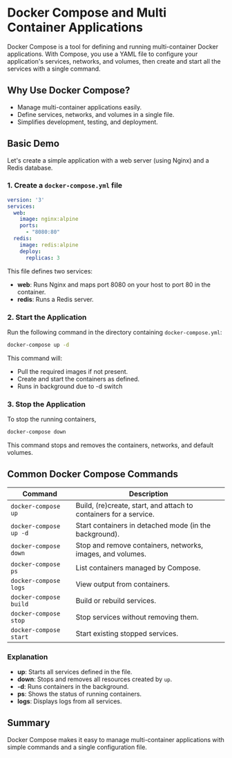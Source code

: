# Docker Compose and Multi Container Applications

Docker Compose is a tool for defining and running multi-container Docker applications. With Compose, you use a YAML file to configure your application's services, networks, and volumes, then create and start all the services with a single command.

## Why Use Docker Compose?

- Manage multi-container applications easily.
- Define services, networks, and volumes in a single file.
- Simplifies development, testing, and deployment.

## Basic Demo

Let's create a simple application with a web server (using Nginx) and a Redis database.

### 1. Create a `docker-compose.yml` file

```yaml
version: '3'
services:
  web:
    image: nginx:alpine
    ports:
      - "8080:80"
  redis:
    image: redis:alpine
    deploy:
      replicas: 3
```

This file defines two services:
- **web**: Runs Nginx and maps port 8080 on your host to port 80 in the container.
- **redis**: Runs a Redis server.

### 2. Start the Application

Run the following command in the directory containing `docker-compose.yml`:

```sh
docker-compose up -d
```

This command will:
- Pull the required images if not present.
- Create and start the containers as defined.
- Runs in background due to -d switch

### 3. Stop the Application

To stop the running containers, 

```sh
docker-compose down
```

This command stops and removes the containers, networks, and default volumes.

## Common Docker Compose Commands

| Command                      | Description                                                      |
|------------------------------|------------------------------------------------------------------|
| `docker-compose up`          | Build, (re)create, start, and attach to containers for a service.|
| `docker-compose up -d`       | Start containers in detached mode (in the background).           |
| `docker-compose down`        | Stop and remove containers, networks, images, and volumes.       |
| `docker-compose ps`          | List containers managed by Compose.                              |
| `docker-compose logs`        | View output from containers.                                     |
| `docker-compose build`       | Build or rebuild services.                                       |
| `docker-compose stop`        | Stop services without removing them.                             |
| `docker-compose start`       | Start existing stopped services.                                 |

### Explanation

- **up**: Starts all services defined in the file.
- **down**: Stops and removes all resources created by `up`.
- **-d**: Runs containers in the background.
- **ps**: Shows the status of running containers.
- **logs**: Displays logs from all services.

## Summary

Docker Compose makes it easy to manage multi-container applications with simple commands and a single configuration file.

